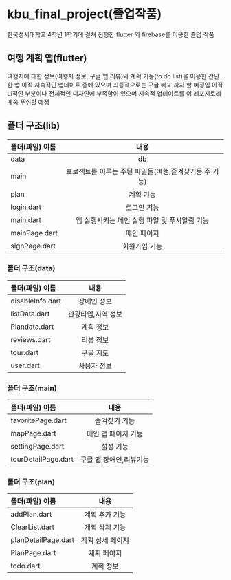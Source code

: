 # kbu_final_project(졸업작품)
한국성서대학교 4학년 1학기에 걸쳐 진행한 flutter 와 firebase를 이용한 졸업 작품 
## 여행 계획 앱(flutter)
여행지에 대한 정보(여행지 정보, 구글 맵,리뷰)와 계획 기능(to do list)을 이용한 간단한 앱
아직 지속적인 업데이트 중에 있으며 최종적으로는 구글 배포 까지 할 예정임
아직 ui적인 부분이나 전체적인 디자인에 부족함이 있으며 지속적 업데이트를 이 레포지토리 계속 푸쉬할 예정 
## 폴더 구조(lib)
|폴더(파일) 이름|내용|
|:---|:---:|
| data| db|
| main| 프로젝트를 이루는 주된 파일들(여행,즐겨찾기등 주 기능)|
| plan| 계획 기능|
| login.dart|로그인 기능|
| main.dart|앱 실행시키는 메인 실행 파일 및 푸시알림 기능|
| mainPage.dart|메인 페이지|
| signPage.dart|회원가입 기능|


### 폴더 구조(data)
|폴더(파일) 이름|내용|
|:---|:---:|
| disableInfo.dart| 장애인 정보|
| listData.dart| 관광타입,지역 정보 |
| Plandata.dart| 계획 정보|
| reviews.dart|리뷰 정보|
| tour.dart|구글 지도 |
| user.dart|사용자 정보|


### 폴더 구조(main)
|폴더(파일) 이름|내용|
|:---|:---:|
| favoritePage.dart| 즐겨찾기 기능|
| mapPage.dart| 메인 맵 페이지 기능 |
| settingPage.dart| 설정 기능 |
| tourDetailPage.dart| 구글 맵,장애인,리뷰기능|


### 폴더 구조(plan)
|폴더(파일) 이름|내용|
|:---|:---:|
| addPlan.dart| 계획 추가 기능|
| ClearList.dart| 계획 삭제 기능|
| planDetailPage.dart| 계획 상세 페이지|
| PlanPage.dart|계획 페이지|
| todo.dart|계획 정보 |